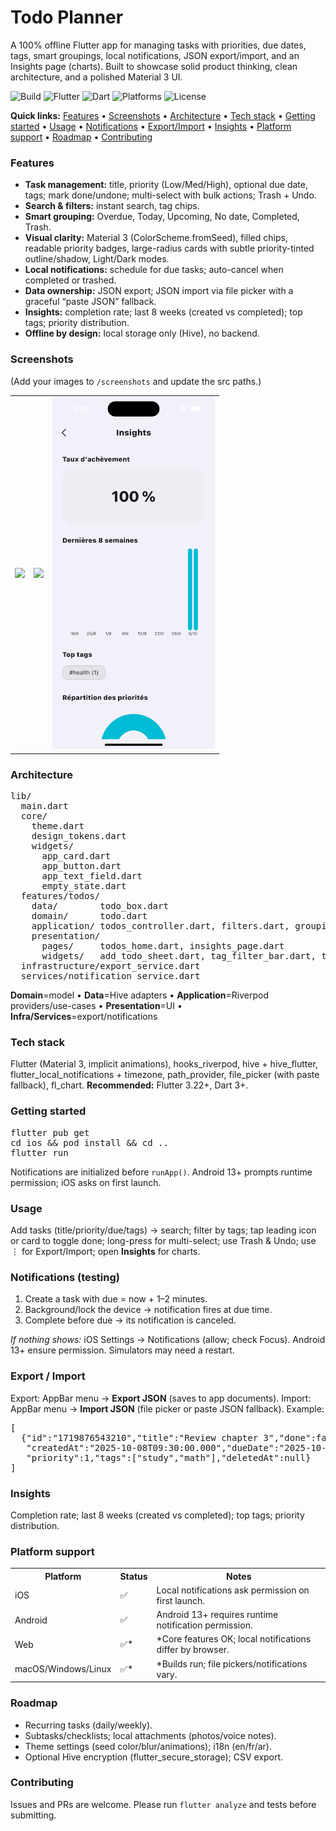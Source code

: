 <!-- === Title & Badges === -->
<h1>Todo Planner</h1>
<p>A 100% offline Flutter app for managing tasks with priorities, due dates, tags, smart groupings, local notifications, JSON export/import, and an Insights page (charts). Built to showcase solid product thinking, clean architecture, and a polished Material 3 UI.</p>
<p>
  <img alt="Build" src="https://img.shields.io/badge/build-passing-brightgreen">
  <img alt="Flutter" src="https://img.shields.io/badge/flutter-3.22%2B-blue">
  <img alt="Dart" src="https://img.shields.io/badge/dart-3%2B-blueviolet">
  <img alt="Platforms" src="https://img.shields.io/badge/platforms-iOS%20%7C%20Android%20%7C%20Web%20%7C%20Desktop-0aa">
  <img alt="License" src="https://img.shields.io/badge/license-MIT-black">
</p>

<!-- === Quick Links === -->
<p><b>Quick links:</b> <a href="#features">Features</a> • <a href="#screenshots">Screenshots</a> • <a href="#architecture">Architecture</a> • <a href="#tech-stack">Tech stack</a> • <a href="#getting-started">Getting started</a> • <a href="#usage">Usage</a> • <a href="#notifications-testing">Notifications</a> • <a href="#export--import">Export/Import</a> • <a href="#insights">Insights</a> • <a href="#platform-support">Platform support</a> • <a href="#roadmap">Roadmap</a> • <a href="#contributing">Contributing</a></p>

<!-- === Features === -->
<h3 id="features">Features</h3>
<ul>
  <li><b>Task management:</b> title, priority (Low/Med/High), optional due date, tags; mark done/undone; multi-select with bulk actions; Trash + Undo.</li>
  <li><b>Search & filters:</b> instant search, tag chips.</li>
  <li><b>Smart grouping:</b> Overdue, Today, Upcoming, No date, Completed, Trash.</li>
  <li><b>Visual clarity:</b> Material 3 (ColorScheme.fromSeed), filled chips, readable priority badges, large-radius cards with subtle priority-tinted outline/shadow, Light/Dark modes.</li>
  <li><b>Local notifications:</b> schedule for due tasks; auto-cancel when completed or trashed.</li>
  <li><b>Data ownership:</b> JSON export; JSON import via file picker with a graceful “paste JSON” fallback.</li>
  <li><b>Insights:</b> completion rate; last 8 weeks (created vs completed); top tags; priority distribution.</li>
  <li><b>Offline by design:</b> local storage only (Hive), no backend.</li>
</ul>

<!-- === Screenshots / Demo === -->
<h3 id="screenshots">Screenshots</h3>
<p>(Add your images to <code>/screenshots</code> and update the src paths.)</p>
<table><tr>
<td><img src="screenshots/home_light.png" width="260"></td>
<td><img src="screenshots/home_dark.png" width="260"></td>
<td><img src="screenshots/insights.png" width="260"></td>
</tr></table>

<!-- === Architecture === -->
<h3 id="architecture">Architecture</h3>
<pre>lib/
  main.dart
  core/
    theme.dart
    design_tokens.dart
    widgets/
      app_card.dart
      app_button.dart
      app_text_field.dart
      empty_state.dart
  features/todos/
    data/        todo_box.dart
    domain/      todo.dart
    application/ todos_controller.dart, filters.dart, grouping.dart, analytics.dart
    presentation/
      pages/     todos_home.dart, insights_page.dart
      widgets/   add_todo_sheet.dart, tag_filter_bar.dart, todo_tile.dart
  infrastructure/export_service.dart
  services/notification_service.dart
</pre>
<p><b>Domain</b>=model • <b>Data</b>=Hive adapters • <b>Application</b>=Riverpod providers/use-cases • <b>Presentation</b>=UI • <b>Infra/Services</b>=export/notifications</p>

<!-- === Tech Stack === -->
<h3 id="tech-stack">Tech stack</h3>
<p>Flutter (Material 3, implicit animations), hooks_riverpod, hive + hive_flutter, flutter_local_notifications + timezone, path_provider, file_picker (with paste fallback), fl_chart. <b>Recommended:</b> Flutter 3.22+, Dart 3+.</p>

<!-- === Getting Started === -->
<h3 id="getting-started">Getting started</h3>
<pre>
flutter pub get
cd ios && pod install && cd ..
flutter run
</pre>
<p>Notifications are initialized before <code>runApp()</code>. Android 13+ prompts runtime permission; iOS asks on first launch.</p>

<!-- === Usage === -->
<h3 id="usage">Usage</h3>
<p>Add tasks (title/priority/due/tags) → search; filter by tags; tap leading icon or card to toggle done; long-press for multi-select; use Trash & Undo; use ⋮ for Export/Import; open <b>Insights</b> for charts.</p>

<!-- === Notifications (Testing) === -->
<h3 id="notifications-testing">Notifications (testing)</h3>
<ol>
  <li>Create a task with due = now + 1–2 minutes.</li>
  <li>Background/lock the device → notification fires at due time.</li>
  <li>Complete before due → its notification is canceled.</li>
</ol>
<p><i>If nothing shows:</i> iOS Settings → Notifications (allow; check Focus). Android 13+ ensure permission. Simulators may need a restart.</p>

<!-- === Export / Import === -->
<h3 id="export--import">Export / Import</h3>
<p>Export: AppBar menu → <b>Export JSON</b> (saves to app documents). Import: AppBar menu → <b>Import JSON</b> (file picker or paste JSON fallback). Example:</p>
<pre>[
  {"id":"1719876543210","title":"Review chapter 3","done":false,
   "createdAt":"2025-10-08T09:30:00.000","dueDate":"2025-10-08T10:30:00.000",
   "priority":1,"tags":["study","math"],"deletedAt":null}
]</pre>

<!-- === Insights === -->
<h3 id="insights">Insights</h3>
<p>Completion rate; last 8 weeks (created vs completed); top tags; priority distribution.</p>

<!-- === Platform Support === -->
<h3 id="platform-support">Platform support</h3>
<table>
<tr><th>Platform</th><th>Status</th><th>Notes</th></tr>
<tr><td>iOS</td><td>✅</td><td>Local notifications ask permission on first launch.</td></tr>
<tr><td>Android</td><td>✅</td><td>Android 13+ requires runtime notification permission.</td></tr>
<tr><td>Web</td><td>✅*</td><td>*Core features OK; local notifications differ by browser.</td></tr>
<tr><td>macOS/Windows/Linux</td><td>✅*</td><td>*Builds run; file pickers/notifications vary.</td></tr>
</table>

<!-- === Roadmap === -->
<h3 id="roadmap">Roadmap</h3>
<ul>
  <li>Recurring tasks (daily/weekly).</li>
  <li>Subtasks/checklists; local attachments (photos/voice notes).</li>
  <li>Theme settings (seed color/blur/animations); i18n (en/fr/ar).</li>
  <li>Optional Hive encryption (flutter_secure_storage); CSV export.</li>
</ul>

<!-- === Contributing / License === -->
<h3 id="contributing">Contributing</h3>
<p>Issues and PRs are welcome. Please run <code>flutter analyze</code> and tests before submitting.</p>
